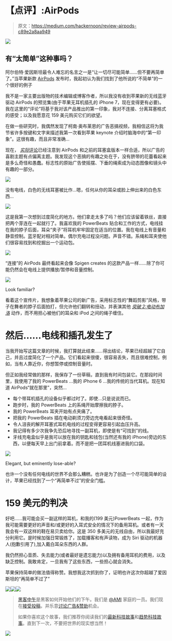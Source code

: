 # 【点评】:AirPods

> 原文：<https://medium.com/hackernoon/review-airpods-c89e2a8aa949>

![](img/0e0f391269a510e7eb6dfde6d67158eb.png)

## 有“太简单”这种事吗？

阿尔伯特·爱因斯坦最令人难忘的名言之一是“让一切尽可能简单……但不要再简单了。”当苹果新款 [AirPods](https://hackernoon.com/tagged/airpods) 发布时，我起初认为我们找到了他所说的“不简单”的一个很好的例子

我不是一家主要出版物的技术编辑或博客作者，所以我没有收到苹果新的无线蓝牙驱动 AirPods 的预览集(由于苹果无耳机插孔的 iPhone 7，现在变得更有必要)。我在这里的“评论”将基于我对该产品推出的第一印象，我对不连接、分离耳塞格式的感受；以及我愿意花 159 美元购买它们的欲望。

在做一些研究时，我偶然发现了柯南·奥布莱恩的广告恶搞视频，我相信这将为我节省许多按键和文字来描述我第一次看到苹果 keynote 介绍时脑海中的“第一印象”。这很有趣，而且非常准确…

现在， [*实际*评论](https://www.wired.com/2016/09/review-apple-airpods/)已经注意到 AirPods 和之前的耳塞盒版本一样合适，所以广告的喜剧主题有点偏离主题。我发现这个恶搞的有趣之处在于，没有脐带的花蕾看起来是多么奇怪和愚蠢。标志性的原始广告使摇摆、下垂的绳索成为动态图像和镜头中有趣的一部分。

![](img/4c18a0e58269b8049e44abefd1e50273.png)

没有电线，白色的无线耳塞被比作…嗯，任何从你的耳朵或脸上伸出来的白色东西…

![](img/978e05c358afb1789462b82c4359846b.png)

这是我第一次想到过度简化的地方。他们拿走太多了吗？他们应该留着铁丝，直接把两个芽连在一起就行了。我喜欢我的 PowerBeats 贴合和工作的方式，电线挂在我的脖子后面，耳朵“夹子”将耳机牢牢固定在适当的位置。我在电线上有音量和静音控制。蓝牙配对相对简单。偶尔充电过程没问题。声音不错。系绳和耳夹使他们很容易找到和挖掘出一个运动包。

![](img/bcf64304471314337b649e8bd97047f2.png)

“连接”的 AirPods 最终看起来会像 Spigen creates 的这款产品一样……除了你可能仍然会在电线上提供播放/暂停和音量控制。

![](img/b6761a36baabd205016e2403c59b7c23.png)

Look familiar?

看着这个宣传片，我想象着苹果公司的新广告，采用标志性的“舞蹈剪影”风格，带子在舞者的脖子后面拍打，但允许他们翻转和扭动，并表演其他 [*突破 2:电动布加洛*](http://www.imdb.com/title/tt0086999/?ref_=nv_sr_1) 动作，而不用担心被他们的耳朵和 iPod 之间的绳子缠住。

# **然后……电线和插孔发生了**

当我开始写这篇文章的时候，我打算就此结束……得出结论，苹果已经超越了它自己，并且过度简化了一个产品。它们看起来很傻，很容易丢失，而且很难控制，例如，当有人靠近你，你想暂停或控制音量时。

但正如我经常做的那样，我保存了一份草稿，直到我有时间包装它。在那段时间里，我使用了我的 PowerBeats …我的 iPhone 6 …我的传统的当代耳机。现在知道 AirPods“就在那里”，突然…

*   每个带耳机插孔的设备似乎都过时了。即使…只是说说而已。
*   跑步时，我的 PowerBeats 上的系绳开始摩擦我的脖子。
*   我的 PowerBeats 耳夹开始有点夹痛了。
*   把我的 PowerBeats 插在电动剃须刀旁边充电看起来很奇怪。
*   令人沮丧的解开耳塞式耳机电线的过程变得更容易引起血压升高。
*   我记得有多少次我争先恐后地寻找一副耳机，即使是有“可找到”的线。
*   牙线充电盒似乎是我可以放在我的钥匙和钱包(当然还有我的 iPhone)旁边的东西，以便每天早上出门前拿着。而不是把一团耳机线塞进我的口袋。

![](img/61cd8f3eca8acde0d303b9e1b5c0351d.png)

Elegant, but eminently lose-able?

也许一个没有任何电线的世界不会那么糟糕。也许是为了创造一个尽可能简单的设计，苹果已经找到了一个“再简单不过”的安全门槛。

# 159 美元的判决

好吧……我可能会买一副这样的耳机，和我的(199 美元)PowerBeats 一起，作为我可能需要更好的声音和/或更好的入耳式安全的情况下的备用耳机。或者有一天我会有一双这样的鞋在易贝卖给你。这是 350 多美元的无线自由，所以我最好充分利用它。是时候加强日常锻炼了，加载播客和有声读物，成为 Siri 驱动的机器人(抱歉引用了),加入戴白耳朵东西的人群。

我仍然担心音质、失去能力(或者最好是遗忘能力)以及拥有备用耳机的费用，以及缺乏控制。我敢肯定，一旦我有了这些东西，一些担心就会消失。

苹果保持简单的做法值得称赞。我想我这次抓到你了，证明也许这次你超越了爱因斯坦的“再简单不过了”

[![](img/50ef4044ecd4e250b5d50f368b775d38.png)](http://bit.ly/HackernoonFB)[![](img/979d9a46439d5aebbdcdca574e21dc81.png)](https://goo.gl/k7XYbx)[![](img/2930ba6bd2c12218fdbbf7e02c8746ff.png)](https://goo.gl/4ofytp)

> [黑客中午](http://bit.ly/Hackernoon)是黑客如何开始他们的下午。我们是 [@AMI](http://bit.ly/atAMIatAMI) 家庭的一员。我们现在[接受投稿](http://bit.ly/hackernoonsubmission)，并乐意[讨论广告&赞助](mailto:partners@amipublications.com)机会。
> 
> 如果你喜欢这个故事，我们推荐你阅读我们的[最新科技故事](http://bit.ly/hackernoonlatestt)和[趋势科技故事](https://hackernoon.com/trending)。直到下一次，不要把世界的现实想当然！

[![](img/be0ca55ba73a573dce11effb2ee80d56.png)](https://goo.gl/Ahtev1)